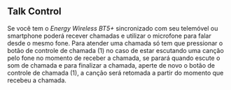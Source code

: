 ## Talk Control

Se você tem o *Energy Wireless BT5+* sincronizado com seu telemóvel ou smartphone poderá recever chamadas e utilizar o microfone para falar desde o mesmo fone.
Para atender uma chamada só tem que pressionar o botão de controle de chamada (1) no caso de estar escutando uma canção pelo fone no momento de receber a chamada, se parará quando escute o som de chamada e para finalizar a chamada, aperte de novo o botão de controle de chamada (1), a canção será retomada a partir do momento que recebeu a chamada.

